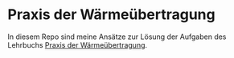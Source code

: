 # Praxis der Wärmeübertragung

In diesem Repo sind meine Ansätze zur Lösung der Aufgaben des Lehrbuchs [Praxis der Wärmeübertragung](https://www.hanser-fachbuch.de/buch/Praxis+der+Waermeuebertragung/9783446461246).

